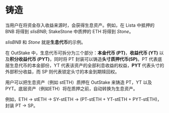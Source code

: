 # 铸造

当用户在将资金存入收益来源时，会获得生息资产。例如，在 Lista 中抵押的 BNB 将得到 _slisBNB_; StakeStone 中质押的 ETH 将得到 _Stone_。

_slisBNB_ 和 _Stone_ 就是**生息代币**的示例。

在 OutStake 中，生息代币可拆分为三个部分：**本金代币 (PT)**，**收益代币 (YT)** 以及**积分收益代币 (PYT)**，同时将 PT 封装可以铸造**头寸质押代币(SP)**。PT 代表底层生息代币的本金部份，YT 代表该资产的全部利息收益的权益，**PYT** 代表头寸的外部积分收益，而 SP 则代表锁定头寸的本金到期赎回权。

用户可以把生息资产（例如 stETH）质押在 OutStake 来铸造 PT，YT 以及 PYT。底层资产（例如ETH）将在质押之前，自动转换为生息资产。

例如，ETH → stETH → SY-stETH → (PT-stETH + YT-stETH + PYT-stETH)，封装 PT → SP。
